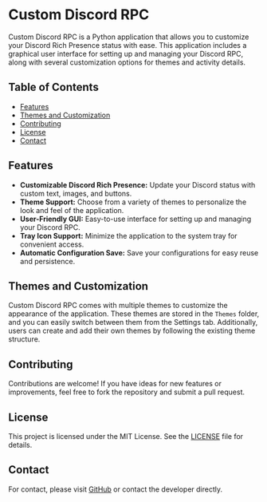 <!DOCTYPE html>
<html lang="en">
<head>
    <meta charset="UTF-8">
    <meta name="viewport" content="width=device-width, initial-scale=1.0">
</head>
<body>

<h1>Custom Discord RPC</h1>

<p>Custom Discord RPC is a Python application that allows you to customize your Discord Rich Presence status with ease. This application includes a graphical user interface for setting up and managing your Discord RPC, along with several customization options for themes and activity details.</p>

<h2>Table of Contents</h2>
<ul>
    <li><a href="#features">Features</a></li>
    <li><a href="#themes-customization">Themes and Customization</a></li>
    <li><a href="#contributing">Contributing</a></li>
    <li><a href="#license">License</a></li>
    <li><a href="#contact">Contact</a></li>
</ul>

<h2 id="features">Features</h2>
<ul>
    <li><strong>Customizable Discord Rich Presence:</strong> Update your Discord status with custom text, images, and buttons.</li>
    <li><strong>Theme Support:</strong> Choose from a variety of themes to personalize the look and feel of the application.</li>
    <li><strong>User-Friendly GUI:</strong> Easy-to-use interface for setting up and managing your Discord RPC.</li>
    <li><strong>Tray Icon Support:</strong> Minimize the application to the system tray for convenient access.</li>
    <li><strong>Automatic Configuration Save:</strong> Save your configurations for easy reuse and persistence.</li>
</ul>

<h2 id="themes-customization">Themes and Customization</h2>
<p>Custom Discord RPC comes with multiple themes to customize the appearance of the application. These themes are stored in the <code>Themes</code> folder, and you can easily switch between them from the Settings tab. Additionally, users can create and add their own themes by following the existing theme structure.</p>

<h2 id="contributing">Contributing</h2>
<p>Contributions are welcome! If you have ideas for new features or improvements, feel free to fork the repository and submit a pull request.</p>

<h2 id="license">License</h2>
<p>This project is licensed under the MIT License. See the <a href="LICENSE">LICENSE</a> file for details.</p>

<h2 id="contact">Contact</h2>
<p>For contact, please visit <a href="https://github.com/kitfc-dev">GitHub</a> or contact the developer directly.</p>

</body>
</html>

